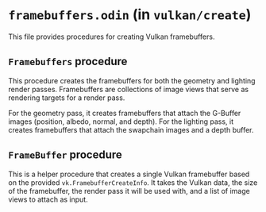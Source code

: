 # `framebuffers.odin` (in `vulkan/create`)

This file provides procedures for creating Vulkan framebuffers.

## `Framebuffers` procedure

This procedure creates the framebuffers for both the geometry and lighting render passes. Framebuffers are collections of image views that serve as rendering targets for a render pass.

For the geometry pass, it creates framebuffers that attach the G-Buffer images (position, albedo, normal, and depth). For the lighting pass, it creates framebuffers that attach the swapchain images and a depth buffer.

## `FrameBuffer` procedure

This is a helper procedure that creates a single Vulkan framebuffer based on the provided `vk.FramebufferCreateInfo`. It takes the Vulkan data, the size of the framebuffer, the render pass it will be used with, and a list of image views to attach as input.
